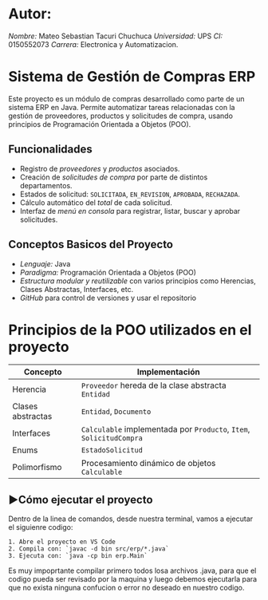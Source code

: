 # Autor:

*Nombre:* Mateo Sebastian Tacuri Chuchuca
*Universidad:* UPS
*CI:* 0150552073
*Carrera:* Electronica y Automatizacion.

# Sistema de Gestión de Compras ERP

Este proyecto es un módulo de compras desarrollado como parte de un sistema ERP en Java. Permite automatizar tareas relacionadas con la gestión
de proveedores, productos y solicitudes de compra, usando principios de Programación Orientada a Objetos (POO).

## Funcionalidades

- Registro de *proveedores* y *productos* asociados.
- Creación de *solicitudes de compra* por parte de distintos departamentos.
- Estados de solicitud: `SOLICITADA`, `EN_REVISION`, `APROBADA`, `RECHAZADA`.
- Cálculo automático del *total* de cada solicitud.
- Interfaz de *menú en consola* para registrar, listar, buscar y aprobar solicitudes.

## Conceptos Basicos del Proyecto

- *Lenguaje:* Java
- *Paradigma:* Programación Orientada a Objetos (POO)
- *Estructura modular y reutilizable* con varios principios como Herencias, Clases Abstractas, Interfaces, etc.
- *GitHub* para control de versiones y usar el repositorio

# Principios de la POO utilizados en el proyecto

| Concepto        | Implementación                                      |
|-----------------|-----------------------------------------------------|
| Herencia        | `Proveedor` hereda de la clase abstracta `Entidad` |
| Clases abstractas | `Entidad`, `Documento`                           |
| Interfaces      | `Calculable` implementada por `Producto`, `Item`, `SolicitudCompra` |
| Enums           | `EstadoSolicitud`                                   |
| Polimorfismo    | Procesamiento dinámico de objetos `Calculable`      |

## ▶Cómo ejecutar el proyecto

Dentro de la linea de comandos, desde nuestra terminal, vamos a ejecutar el siguienre codigo:

    1. Abre el proyecto en VS Code
    2. Compila con: `javac -d bin src/erp/*.java`
    3. Ejecuta con: `java -cp bin erp.Main`
   
Es muy impoprtante compilar primero todos losa archivos .java, para que el codigo pueda ser revisado por la maquina y luego debemos ejecutarla para
que no exista ninguna confucion o error no deseado en nuestro codigo.
